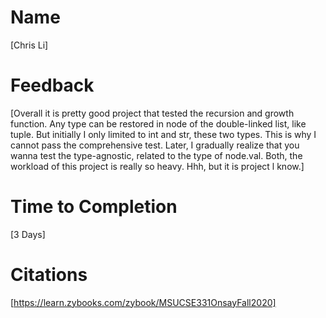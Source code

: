 # Name
[Chris Li]

# Feedback
[Overall it is pretty good project that tested the recursion and growth function. Any type can be restored in node of the double-linked list, like tuple. But initially I only limited to int and str, these two types. This is why I cannot pass the comprehensive test. Later, I gradually realize that you wanna test the type-agnostic, related to the type of node.val. Both, the workload of this project is really so heavy. Hhh, but it is project l know.]

# Time to Completion
[3 Days]

# Citations
[https://learn.zybooks.com/zybook/MSUCSE331OnsayFall2020]